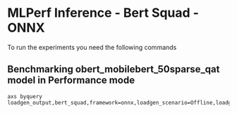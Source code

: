# MLPerf Inference - Bert Squad - ONNX

To run the experiments you need the following commands

## Benchmarking obert_mobilebert_50sparse_qat model in Performance mode
```
axs byquery loadgen_output,bert_squad,framework=onnx,loadgen_scenario=Offline,loadgen_mode=PerformanceOnly,model_name=obert_mobilebert_50sparse_qat,loadgen_dataset_size=10833,loadgen_buffer_size=10833,loadgen_target_qps=35
```

